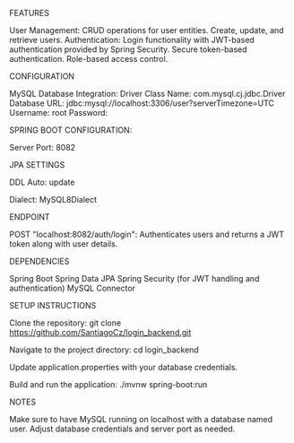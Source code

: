 FEATURES

User Management: CRUD operations for user entities.
Create, update, and retrieve users.
Authentication: Login functionality with JWT-based authentication provided by Spring Security.
Secure token-based authentication.
Role-based access control.

CONFIGURATION

MySQL Database Integration:
Driver Class Name: com.mysql.cj.jdbc.Driver
Database URL: jdbc:mysql://localhost:3306/user?serverTimezone=UTC
Username: root
Password: 

SPRING BOOT CONFIGURATION:

Server Port: 8082

JPA SETTINGS

DDL Auto: update

Dialect: MySQL8Dialect

ENDPOINT

POST "localhost:8082/auth/login": Authenticates users and returns a JWT token along with user details.

DEPENDENCIES

Spring Boot
Spring Data JPA
Spring Security (for JWT handling and authentication)
MySQL Connector

SETUP INSTRUCTIONS

Clone the repository:
git clone https://github.com/SantiagoCz/login_backend.git

Navigate to the project directory:
cd login_backend

Update application.properties with your database credentials.

Build and run the application:
./mvnw spring-boot:run

NOTES

Make sure to have MySQL running on localhost with a database named user.
Adjust database credentials and server port as needed.
